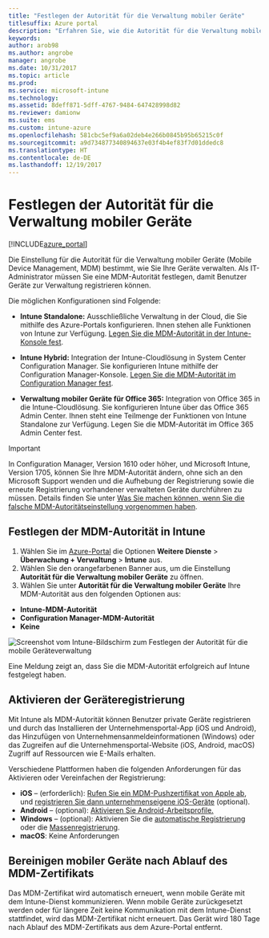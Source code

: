 ```yaml
---
title: "Festlegen der Autorität für die Verwaltung mobiler Geräte"
titlesuffix: Azure portal
description: "Erfahren Sie, wie die Autorität für die Verwaltung mobiler Geräte in Intune festlegen. \""
keywords: 
author: arob98
ms.author: angrobe
manager: angrobe
ms.date: 10/31/2017
ms.topic: article
ms.prod: 
ms.service: microsoft-intune
ms.technology: 
ms.assetid: 8deff871-5dff-4767-9484-647428998d82
ms.reviewer: damionw
ms.suite: ems
ms.custom: intune-azure
ms.openlocfilehash: 581cbc5ef9a6a02deb4e266b0845b95b65215c0f
ms.sourcegitcommit: a9d734877340894637e03f4b4ef83f7d01ddedc8
ms.translationtype: HT
ms.contentlocale: de-DE
ms.lasthandoff: 12/19/2017
---
```

# <a name="set-the-mobile-device-management-authority"></a>Festlegen der Autorität für die Verwaltung mobiler Geräte

[!INCLUDE[azure_portal](./includes/azure_portal.md)]

Die Einstellung für die Autorität für die Verwaltung mobiler Geräte (Mobile Device Management, MDM) bestimmt, wie Sie Ihre Geräte verwalten. Als IT-Administrator müssen Sie eine MDM-Autorität festlegen, damit Benutzer Geräte zur Verwaltung registrieren können.

Die möglichen Konfigurationen sind Folgende:

- **Intune Standalone:** Ausschließliche Verwaltung in der Cloud, die Sie mithilfe des Azure-Portals konfigurieren. Ihnen stehen alle Funktionen von Intune zur Verfügung. [Legen Sie die MDM-Autorität in der Intune-Konsole fest](#set-mdm-authority-to-intune).

- **Intune Hybrid:** Integration der Intune-Cloudlösung in System Center Configuration Manager. Sie konfigurieren Intune mithilfe der Configuration Manager-Konsole. [Legen Sie die MDM-Autorität im Configuration Manager fest](https://docs.microsoft.com/sccm/mdm/deploy-use/configure-intune-subscription).

- **Verwaltung mobiler Geräte für Office 365:** Integration von Office 365 in die Intune-Cloudlösung. Sie konfigurieren Intune über das Office 365 Admin Center. Ihnen steht eine Teilmenge der Funktionen von Intune Standalone zur Verfügung. Legen Sie die MDM-Autorität im Office 365 Admin Center fest.

>[!IMPORTANT]    
In Configuration Manager, Version 1610 oder höher, und Microsoft Intune, Version 1705, können Sie Ihre MDM-Autorität ändern, ohne sich an den Microsoft Support wenden und die Aufhebung der Registrierung sowie die erneute Registrierung vorhandener verwalteten Geräte durchführen zu müssen. Details finden Sie unter [Was Sie machen können, wenn Sie die falsche MDM-Autoritätseinstellung vorgenommen haben](/intune-classic/deploy-use/prerequisites-for-enrollment#what-to-do-if-you-choose-the-wrong-mdm-authority-setting).

## <a name="set-mdm-authority-to-intune"></a>Festlegen der MDM-Autorität in Intune

1. Wählen Sie im [Azure-Portal](https://portal.azure.com) die Optionen **Weitere Dienste** > **Überwachung + Verwaltung** > **Intune** aus.
2. Wählen Sie den orangefarbenen Banner aus, um die Einstellung **Autorität für die Verwaltung mobiler Geräte** zu öffnen.
3. Wählen Sie unter **Autorität für die Verwaltung mobiler Geräte** Ihre MDM-Autorität aus den folgenden Optionen aus:
  - **Intune-MDM-Autorität**
  - **Configuration Manager-MDM-Autorität**
  - **Keine**

  ![Screenshot vom Intune-Bildschirm zum Festlegen der Autorität für die mobile Geräteverwaltung](media/set-mdm-auth.png)

  Eine Meldung zeigt an, dass Sie die MDM-Autorität erfolgreich auf Intune festgelegt haben.

## <a name="enable-device-enrollment"></a>Aktivieren der Geräteregistrierung

Mit Intune als MDM-Autorität können Benutzer private Geräte registrieren und durch das Installieren der Unternehmensportal-App (iOS und Android), das Hinzufügen von Unternehmensanmeldeinformationen (Windows) oder das Zugreifen auf die Unternehmensportal-Website (iOS, Android, macOS) Zugriff auf Ressourcen wie E-Mails erhalten.

Verschiedene Plattformen haben die folgenden Anforderungen für das Aktivieren oder Vereinfachen der Registrierung:
- **iOS** – (erforderlich): [Rufen Sie ein MDM-Pushzertifikat von Apple ab](apple-mdm-push-certificate-get.md), und [registrieren Sie dann unternehmenseigene iOS-Geräte](ios-enroll.md) (optional).
- **Android** – (optional): [Aktivieren Sie Android-Arbeitsprofile.](android-enroll.md)
- **Windows** – (optional): Aktivieren Sie die [automatische Registrierung](windows-enroll.md) oder die [Massenregistrierung](windows-bulk-enroll.md).
- **macOS**: Keine Anforderungen


## <a name="mobile-device-cleanup-after-mdm-certificate-expiration"></a>Bereinigen mobiler Geräte nach Ablauf des MDM-Zertifikats

Das MDM-Zertifikat wird automatisch erneuert, wenn mobile Geräte mit dem Intune-Dienst kommunizieren. Wenn mobile Geräte zurückgesetzt werden oder für längere Zeit keine Kommunikation mit dem Intune-Dienst stattfindet, wird das MDM-Zertifikat nicht erneuert. Das Gerät wird 180 Tage nach Ablauf des MDM-Zertifikats aus dem Azure-Portal entfernt.
